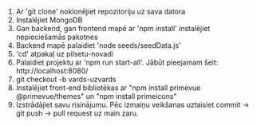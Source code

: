 1. Ar 'git clone' noklonējiet repozitoriju uz sava datora
2. Instalējiet MongoDB
3. Gan backend, gan frontend mapē ar 'npm install' instalējiet nepieciešamās pakotnes
4. Backend mapē palaidiet 'node seeds/seedData.js'
5. 'cd' atpakaļ uz pilsetu-novadi
6. Palaidiet projektu ar 'npm run start-all'. Jābūt pieejamam šeit: http://localhost:8080/
7. git checkout -b vards-uzvards
8. Instalējiet front-end bibliotēkas ar "npm install primevue @primevue/themes" un "npm install primeicons"
9. Izstrādājiet savu risinājumu. Pēc izmaiņu veikšanas uztaisiet commit -> git push -> pull request uz main zaru.
